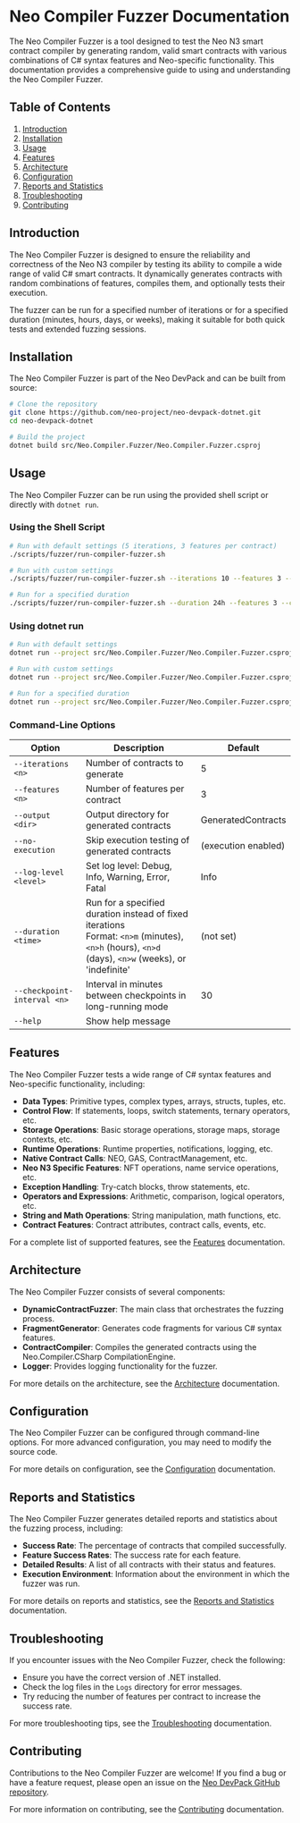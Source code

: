 # Neo Compiler Fuzzer Documentation

The Neo Compiler Fuzzer is a tool designed to test the Neo N3 smart contract compiler by generating random, valid smart contracts with various combinations of C# syntax features and Neo-specific functionality. This documentation provides a comprehensive guide to using and understanding the Neo Compiler Fuzzer.

## Table of Contents

1. [Introduction](#introduction)
2. [Installation](#installation)
3. [Usage](#usage)
4. [Features](#features)
5. [Architecture](#architecture)
6. [Configuration](#configuration)
7. [Reports and Statistics](#reports-and-statistics)
8. [Troubleshooting](#troubleshooting)
9. [Contributing](#contributing)

## Introduction

The Neo Compiler Fuzzer is designed to ensure the reliability and correctness of the Neo N3 compiler by testing its ability to compile a wide range of valid C# smart contracts. It dynamically generates contracts with random combinations of features, compiles them, and optionally tests their execution.

The fuzzer can be run for a specified number of iterations or for a specified duration (minutes, hours, days, or weeks), making it suitable for both quick tests and extended fuzzing sessions.

## Installation

The Neo Compiler Fuzzer is part of the Neo DevPack and can be built from source:

```bash
# Clone the repository
git clone https://github.com/neo-project/neo-devpack-dotnet.git
cd neo-devpack-dotnet

# Build the project
dotnet build src/Neo.Compiler.Fuzzer/Neo.Compiler.Fuzzer.csproj
```

## Usage

The Neo Compiler Fuzzer can be run using the provided shell script or directly with `dotnet run`.

### Using the Shell Script

```bash
# Run with default settings (5 iterations, 3 features per contract)
./scripts/fuzzer/run-compiler-fuzzer.sh

# Run with custom settings
./scripts/fuzzer/run-compiler-fuzzer.sh --iterations 10 --features 3 --output CustomOutput

# Run for a specified duration
./scripts/fuzzer/run-compiler-fuzzer.sh --duration 24h --features 3 --checkpoint-interval 60
```

### Using dotnet run

```bash
# Run with default settings
dotnet run --project src/Neo.Compiler.Fuzzer/Neo.Compiler.Fuzzer.csproj -- dynamic

# Run with custom settings
dotnet run --project src/Neo.Compiler.Fuzzer/Neo.Compiler.Fuzzer.csproj -- dynamic --iterations 10 --features 3 --output CustomOutput

# Run for a specified duration
dotnet run --project src/Neo.Compiler.Fuzzer/Neo.Compiler.Fuzzer.csproj -- dynamic --duration 24h --features 3 --checkpoint-interval 60
```

### Command-Line Options

| Option | Description | Default |
|--------|-------------|---------|
| `--iterations <n>` | Number of contracts to generate | 5 |
| `--features <n>` | Number of features per contract | 3 |
| `--output <dir>` | Output directory for generated contracts | GeneratedContracts |
| `--no-execution` | Skip execution testing of generated contracts | (execution enabled) |
| `--log-level <level>` | Set log level: Debug, Info, Warning, Error, Fatal | Info |
| `--duration <time>` | Run for a specified duration instead of fixed iterations<br>Format: `<n>m` (minutes), `<n>h` (hours), `<n>d` (days), `<n>w` (weeks), or 'indefinite' | (not set) |
| `--checkpoint-interval <n>` | Interval in minutes between checkpoints in long-running mode | 30 |
| `--help` | Show help message | |

## Features

The Neo Compiler Fuzzer tests a wide range of C# syntax features and Neo-specific functionality, including:

- **Data Types**: Primitive types, complex types, arrays, structs, tuples, etc.
- **Control Flow**: If statements, loops, switch statements, ternary operators, etc.
- **Storage Operations**: Basic storage operations, storage maps, storage contexts, etc.
- **Runtime Operations**: Runtime properties, notifications, logging, etc.
- **Native Contract Calls**: NEO, GAS, ContractManagement, etc.
- **Neo N3 Specific Features**: NFT operations, name service operations, etc.
- **Exception Handling**: Try-catch blocks, throw statements, etc.
- **Operators and Expressions**: Arithmetic, comparison, logical operators, etc.
- **String and Math Operations**: String manipulation, math functions, etc.
- **Contract Features**: Contract attributes, contract calls, events, etc.

For a complete list of supported features, see the [Features](features.md) documentation.

## Architecture

The Neo Compiler Fuzzer consists of several components:

- **DynamicContractFuzzer**: The main class that orchestrates the fuzzing process.
- **FragmentGenerator**: Generates code fragments for various C# syntax features.
- **ContractCompiler**: Compiles the generated contracts using the Neo.Compiler.CSharp CompilationEngine.
- **Logger**: Provides logging functionality for the fuzzer.

For more details on the architecture, see the [Architecture](architecture.md) documentation.

## Configuration

The Neo Compiler Fuzzer can be configured through command-line options. For more advanced configuration, you may need to modify the source code.

For more details on configuration, see the [Configuration](configuration.md) documentation.

## Reports and Statistics

The Neo Compiler Fuzzer generates detailed reports and statistics about the fuzzing process, including:

- **Success Rate**: The percentage of contracts that compiled successfully.
- **Feature Success Rates**: The success rate for each feature.
- **Detailed Results**: A list of all contracts with their status and features.
- **Execution Environment**: Information about the environment in which the fuzzer was run.

For more details on reports and statistics, see the [Reports and Statistics](reports.md) documentation.

## Troubleshooting

If you encounter issues with the Neo Compiler Fuzzer, check the following:

- Ensure you have the correct version of .NET installed.
- Check the log files in the `Logs` directory for error messages.
- Try reducing the number of features per contract to increase the success rate.

For more troubleshooting tips, see the [Troubleshooting](troubleshooting.md) documentation.

## Contributing

Contributions to the Neo Compiler Fuzzer are welcome! If you find a bug or have a feature request, please open an issue on the [Neo DevPack GitHub repository](https://github.com/neo-project/neo-devpack-dotnet).

For more information on contributing, see the [Contributing](contributing.md) documentation.
